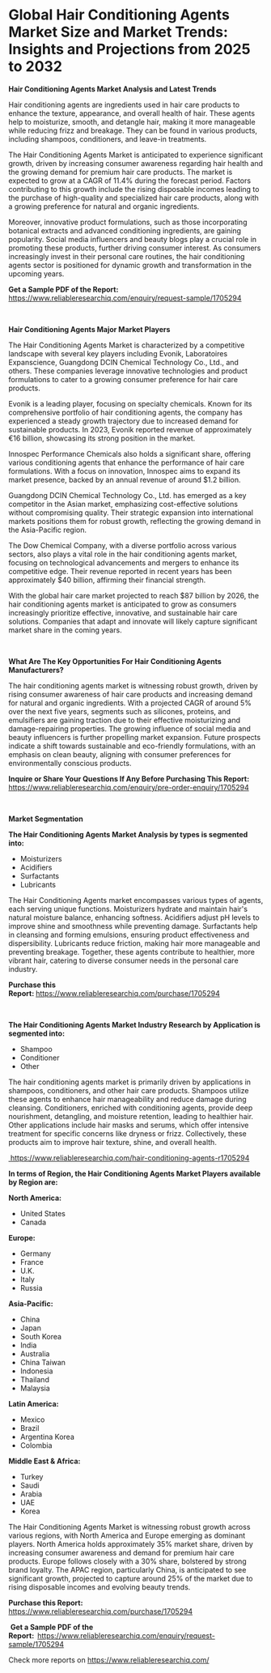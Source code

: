 <p><h1>Global Hair Conditioning Agents Market Size and Market Trends: Insights and Projections from 2025 to 2032</h1></p><p><strong>Hair Conditioning Agents Market Analysis and Latest Trends</strong></p>
<p><p>Hair conditioning agents are ingredients used in hair care products to enhance the texture, appearance, and overall health of hair. These agents help to moisturize, smooth, and detangle hair, making it more manageable while reducing frizz and breakage. They can be found in various products, including shampoos, conditioners, and leave-in treatments.</p><p>The Hair Conditioning Agents Market is anticipated to experience significant growth, driven by increasing consumer awareness regarding hair health and the growing demand for premium hair care products. The market is expected to grow at a CAGR of 11.4% during the forecast period. Factors contributing to this growth include the rising disposable incomes leading to the purchase of high-quality and specialized hair care products, along with a growing preference for natural and organic ingredients. </p><p>Moreover, innovative product formulations, such as those incorporating botanical extracts and advanced conditioning ingredients, are gaining popularity. Social media influencers and beauty blogs play a crucial role in promoting these products, further driving consumer interest. As consumers increasingly invest in their personal care routines, the hair conditioning agents sector is positioned for dynamic growth and transformation in the upcoming years.</p></p>
<p><strong>Get a Sample PDF of the Report:&nbsp;</strong> <a href="https://www.reliableresearchiq.com/enquiry/request-sample/1705294?utm_campaign=1123&utm_medium=2&utm_source=Github&utm_content=ia&utm_term=09012025&utm_id=hair-conditioning-agents">https://www.reliableresearchiq.com/enquiry/request-sample/1705294</a></p>
<p>&nbsp;</p>
<p><strong>Hair Conditioning Agents Major Market Players</strong></p>
<p><p>The Hair Conditioning Agents Market is characterized by a competitive landscape with several key players including Evonik, Laboratoires Expanscience, Guangdong DCIN Chemical Technology Co., Ltd., and others. These companies leverage innovative technologies and product formulations to cater to a growing consumer preference for hair care products.</p><p>Evonik is a leading player, focusing on specialty chemicals. Known for its comprehensive portfolio of hair conditioning agents, the company has experienced a steady growth trajectory due to increased demand for sustainable products. In 2023, Evonik reported revenue of approximately €16 billion, showcasing its strong position in the market.</p><p>Innospec Performance Chemicals also holds a significant share, offering various conditioning agents that enhance the performance of hair care formulations. With a focus on innovation, Innospec aims to expand its market presence, backed by an annual revenue of around $1.2 billion.</p><p>Guangdong DCIN Chemical Technology Co., Ltd. has emerged as a key competitor in the Asian market, emphasizing cost-effective solutions without compromising quality. Their strategic expansion into international markets positions them for robust growth, reflecting the growing demand in the Asia-Pacific region.</p><p>The Dow Chemical Company, with a diverse portfolio across various sectors, also plays a vital role in the hair conditioning agents market, focusing on technological advancements and mergers to enhance its competitive edge. Their revenue reported in recent years has been approximately $40 billion, affirming their financial strength.</p><p>With the global hair care market projected to reach $87 billion by 2026, the hair conditioning agents market is anticipated to grow as consumers increasingly prioritize effective, innovative, and sustainable hair care solutions. Companies that adapt and innovate will likely capture significant market share in the coming years.</p></p>
<p>&nbsp;</p>
<p><strong>What Are The Key Opportunities For Hair Conditioning Agents Manufacturers?</strong></p>
<p><p>The hair conditioning agents market is witnessing robust growth, driven by rising consumer awareness of hair care products and increasing demand for natural and organic ingredients. With a projected CAGR of around 5% over the next five years, segments such as silicones, proteins, and emulsifiers are gaining traction due to their effective moisturizing and damage-repairing properties. The growing influence of social media and beauty influencers is further propelling market expansion. Future prospects indicate a shift towards sustainable and eco-friendly formulations, with an emphasis on clean beauty, aligning with consumer preferences for environmentally conscious products.</p></p>
<p><strong>Inquire or Share Your Questions If Any Before Purchasing This Report:</strong> <a href="https://www.reliableresearchiq.com/enquiry/pre-order-enquiry/1705294?utm_campaign=1123&utm_medium=2&utm_source=Github&utm_content=ia&utm_term=09012025&utm_id=hair-conditioning-agents">https://www.reliableresearchiq.com/enquiry/pre-order-enquiry/1705294</a></p>
<p>&nbsp;</p>
<p><strong>Market Segmentation</strong></p>
<p><strong>The Hair Conditioning Agents Market Analysis by types is segmented into:</strong></p>
<p><ul><li>Moisturizers</li><li>Acidifiers</li><li>Surfactants</li><li>Lubricants</li></ul></p>
<p><p>The Hair Conditioning Agents market encompasses various types of agents, each serving unique functions. Moisturizers hydrate and maintain hair's natural moisture balance, enhancing softness. Acidifiers adjust pH levels to improve shine and smoothness while preventing damage. Surfactants help in cleansing and forming emulsions, ensuring product effectiveness and dispersibility. Lubricants reduce friction, making hair more manageable and preventing breakage. Together, these agents contribute to healthier, more vibrant hair, catering to diverse consumer needs in the personal care industry.</p></p>
<p><strong>Purchase this Report:&nbsp;</strong><a href="https://www.reliableresearchiq.com/purchase/1705294?utm_campaign=1123&utm_medium=2&utm_source=Github&utm_content=ia&utm_term=09012025&utm_id=hair-conditioning-agents">https://www.reliableresearchiq.com/purchase/1705294</a></p>
<p>&nbsp;</p>
<p><strong>The Hair Conditioning Agents Market Industry Research by Application is segmented into:</strong></p>
<p><ul><li>Shampoo</li><li>Conditioner</li><li>Other</li></ul></p>
<p><p>The hair conditioning agents market is primarily driven by applications in shampoos, conditioners, and other hair care products. Shampoos utilize these agents to enhance hair manageability and reduce damage during cleansing. Conditioners, enriched with conditioning agents, provide deep nourishment, detangling, and moisture retention, leading to healthier hair. Other applications include hair masks and serums, which offer intensive treatment for specific concerns like dryness or frizz. Collectively, these products aim to improve hair texture, shine, and overall health.</p></p>
<p><a href="https://www.reliableresearchiq.com/hair-conditioning-agents-r1705294?utm_campaign=1123&utm_medium=2&utm_source=Github&utm_content=ia&utm_term=09012025&utm_id=hair-conditioning-agents">&nbsp;https://www.reliableresearchiq.com/hair-conditioning-agents-r1705294</a></p>
<p><strong>In terms of Region, the Hair Conditioning Agents Market Players available by Region are:</strong></p>
<p>
    <p> <strong> North America: </strong>
        <ul>
            <li>United States</li>
            <li>Canada</li>
        </ul>
        </p> 
    <p> <strong> Europe: </strong>
        <ul>
            <li>Germany</li>
            <li>France</li>
            <li>U.K.</li>
            <li>Italy</li>
            <li>Russia</li>
        </ul>
        </p> 
    <p> <strong> Asia-Pacific: </strong>
        <ul>
            <li>China</li>
            <li>Japan</li>
            <li>South Korea</li>
            <li>India</li>
            <li>Australia</li>
            <li>China Taiwan</li>
            <li>Indonesia</li>
            <li>Thailand</li>
            <li>Malaysia</li>
        </ul>
        </p> 
    <p> <strong> Latin America: </strong>
        <ul>
            <li>Mexico</li>
            <li>Brazil</li>
            <li>Argentina Korea</li>
            <li>Colombia</li>
        </ul>
        </p> 
    <p> <strong> Middle East & Africa: </strong>
        <ul>
            <li>Turkey</li>
            <li>Saudi</li>
            <li>Arabia</li>
            <li>UAE</li>
            <li>Korea</li>
        </ul>
    </p>
    </p>
<p><p>The Hair Conditioning Agents Market is witnessing robust growth across various regions, with North America and Europe emerging as dominant players. North America holds approximately 35% market share, driven by increasing consumer awareness and demand for premium hair care products. Europe follows closely with a 30% share, bolstered by strong brand loyalty. The APAC region, particularly China, is anticipated to see significant growth, projected to capture around 25% of the market due to rising disposable incomes and evolving beauty trends.</p></p>
<p><strong>Purchase this Report: </strong><a href="https://www.reliableresearchiq.com/purchase/1705294?utm_campaign=1123&utm_medium=2&utm_source=Github&utm_content=ia&utm_term=09012025&utm_id=hair-conditioning-agents">https://www.reliableresearchiq.com/purchase/1705294</a></p>
<p>&nbsp;<strong>Get a Sample PDF of the Report:&nbsp;&nbsp;</strong><a href="https://www.reliableresearchiq.com/enquiry/request-sample/1705294?utm_campaign=1123&utm_medium=2&utm_source=Github&utm_content=ia&utm_term=09012025&utm_id=hair-conditioning-agents">https://www.reliableresearchiq.com/enquiry/request-sample/1705294</a></p>
<p><strong></strong></p>
<p>Check more reports on <a href="https://www.reliableresearchiq.com/?utm_campaign=1123&utm_medium=2&utm_source=Github&utm_content=ia&utm_term=09012025&utm_id=hair-conditioning-agents">https://www.reliableresearchiq.com/</a></p>